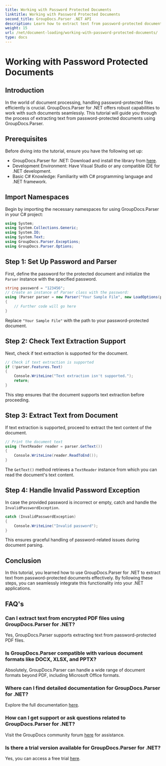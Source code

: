 ```yaml
---
title: Working with Password Protected Documents
linktitle: Working with Password Protected Documents
second_title: GroupDocs.Parser .NET API
description: Learn how to extract text from password-protected documents using GroupDocs.Parser for .NET. Enhance your document processing capabilities.
weight: 15
url: /net/document-loading/working-with-password-protected-documents/
type: docs
---
```

# Working with Password Protected Documents

## Introduction
In the world of document processing, handling password-protected files efficiently is crucial. GroupDocs.Parser for .NET offers robust capabilities to work with such documents seamlessly. This tutorial will guide you through the process of extracting text from password-protected documents using GroupDocs.Parser.
## Prerequisites
Before diving into the tutorial, ensure you have the following set up:
- GroupDocs.Parser for .NET: Download and install the library from [here](https://releases.groupdocs.com/parser/net/).
- Development Environment: Have Visual Studio or any compatible IDE for .NET development.
- Basic C# Knowledge: Familiarity with C# programming language and .NET framework.

## Import Namespaces
Begin by importing the necessary namespaces for using GroupDocs.Parser in your C# project:
```csharp
using System;
using System.Collections.Generic;
using System.IO;
using System.Text;
using GroupDocs.Parser.Exceptions;
using GroupDocs.Parser.Options;
```

## Step 1: Set Up Password and Parser
First, define the password for the protected document and initialize the `Parser` instance with the specified password.
```csharp
string password = "123456";
// Create an instance of Parser class with the password:
using (Parser parser = new Parser("Your Sample File", new LoadOptions(password)))
{
    // Further code will go here
}
```
Replace `"Your Sample File"` with the path to your password-protected document.
## Step 2: Check Text Extraction Support
Next, check if text extraction is supported for the document.
```csharp
// Check if text extraction is supported
if (!parser.Features.Text)
{
    Console.WriteLine("Text extraction isn't supported.");
    return;
}
```
This step ensures that the document supports text extraction before proceeding.
## Step 3: Extract Text from Document
If text extraction is supported, proceed to extract the text content of the document.
```csharp
// Print the document text
using (TextReader reader = parser.GetText())
{
    Console.WriteLine(reader.ReadToEnd());
}
```
The `GetText()` method retrieves a `TextReader` instance from which you can read the document's text content.
## Step 4: Handle Invalid Password Exception
In case the provided password is incorrect or empty, catch and handle the `InvalidPasswordException`.
```csharp
catch (InvalidPasswordException)
{
    Console.WriteLine("Invalid password");
}
```
This ensures graceful handling of password-related issues during document parsing.

## Conclusion
In this tutorial, you learned how to use GroupDocs.Parser for .NET to extract text from password-protected documents effectively. By following these steps, you can seamlessly integrate this functionality into your .NET applications.

## FAQ's
### Can I extract text from encrypted PDF files using GroupDocs.Parser for .NET?
Yes, GroupDocs.Parser supports extracting text from password-protected PDF files.
### Is GroupDocs.Parser compatible with various document formats like DOCX, XLSX, and PPTX?
Absolutely, GroupDocs.Parser can handle a wide range of document formats beyond PDF, including Microsoft Office formats.
### Where can I find detailed documentation for GroupDocs.Parser for .NET?
Explore the full documentation [here](https://tutorials.groupdocs.com/parser/net/).
### How can I get support or ask questions related to GroupDocs.Parser for .NET?
Visit the GroupDocs community forum [here](https://forum.groupdocs.com/c/parser/17) for assistance.
### Is there a trial version available for GroupDocs.Parser for .NET?
Yes, you can access a free trial [here](https://releases.groupdocs.com/).
